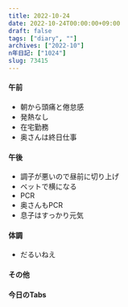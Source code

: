 ```yaml
---
title: 2022-10-24
date: 2022-10-24T00:00:00+09:00
draft: false
tags: ["diary", ""]
archives: ["2022-10"]
n年日記: ["1024"]
slug: 73415
---
```

#### 午前
- 朝から頭痛と倦怠感
- 発熱なし
- 在宅勤務
- 奥さんは終日仕事
#### 午後
- 調子が悪いので昼前に切り上げ
- ベットで横になる
- PCR
- 奥さんもPCR
- 息子はすっかり元気
#### 体調
- だるいねえ
#### その他
#### 今日のTabs
